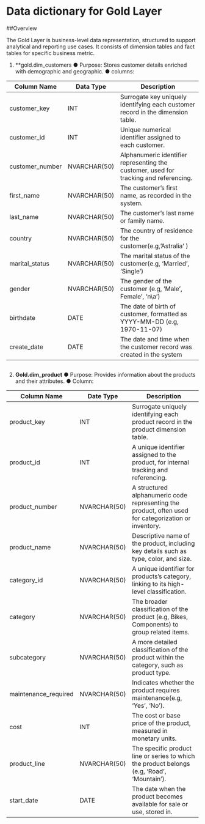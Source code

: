 # Data dictionary for Gold Layer

##Overview

The Gold Layer is business-level data representation, structured to support analytical and
reporting use cases. It consists of dimension tables and fact tables for specific business
metric.

1. **gold.dim_customers
● Purpose: Stores customer details enriched with demographic and geographic.
● columns:

|Column Name | Data Type | Description|
|----------- |-----------|------------|
|customer_key | INT | Surrogate key uniquely identifying each customer record in the dimension table.|
|customer_id  | INT | Unique numerical identifier assigned to each customer.|
|customer_number | NVARCHAR(50) | Alphanumeric identifier representing the customer, used for tracking and referencing.|
|first_name | NVARCHAR(50) | The customer’s first name, as recorded in the system.|
|last_name | NVARCHAR(50) | The customer’s last name or family name.|
|country | NVARCHAR(50) | The country of residence for the customer(e.g,’Astralia’ )|
|marital_status | NVARCHAR(50) | The marital status of the customer(e.g, ‘Married’, ‘Single’)|
|gender | NVARCHAR(50) | The gender of the customer (e.g, ’Male’, Female’, ‘n\a’)|
|birthdate | DATE | The date of birth of customer, formatted as YYYY-MM-DD (e.g, 1970-11-07)|
|create_date | DATE | The date and time when the customer record was created in the system|

##

2. **Gold.dim_product**
● Purpose: Provides information about the products and their attributes.
● Column:

|Column Name | Date Type | Description |
|------------|-----------|-------------|
|product_key | INT | Surrogate uniquely identifying each product record in the product dimension table.|
|product_id | INT | A unique identifier assigned to the product, for internal tracking and referencing.|
|product_number | NVARCHAR(50) | A structured alphanumeric code representing the product, often used for categorization or inventory.|
|product_name | NVARCHAR(50) | Descriptive name of the product, including key details such as type, color, and size.|
|category_id | NVARCHAR(50) | A unique identifier for products’s category, linking to its high-level classification.|
|category | NVARCHAR(50) | The broader classification of the product (e.g, Bikes, Components) to group related items.|
|subcategory | NVARCHAR(50) | A more detailed classification of the product within the category, such as product type.|
|maintenance_required | NVARCHAR(50) | Indicates whether the product requires maintenance(e.g, ‘Yes’, ‘No’).|
|cost | INT | The cost or base price of the product, measured in monetary units.|
|product_line | NVARCHAR(50) | The specific product line or series to which the product belongs (e.g, ‘Road’, ‘Mountain’).|
|start_date | DATE | The date when the product becomes available for sale or use, stored in.|
